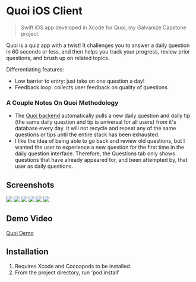 # Quoi iOS Client
> Swift iOS app developed in Xcode for Quoi, my Galvanize Capstone project.

Quoi is a quiz app with a twist! It challenges you to answer a daily question in 60 seconds or less, and then helps you track your progress, review prior questions, and brush up on related topics.

Differentiating features:
* Low barrier to entry: just take on one question a day!
* Feedback loop: collects user feedback on quality of questions

### A Couple Notes On Quoi Methodology
* The [Quoi backend](https://github.com/KevinUSCU/quoi-server) automatically pulls a new daily question and daily tip (the same daily question and tip is universal for all users) from it's database every day. It will not recycle and repeat any of the same questions or tips until the entire stack has been exhausted.
* I like the idea of being able to go back and review old questions, but I wanted the user to experience a new question for the first time in the daily question interface. Therefore, the Questions tab only shows questions that have already appeared for, and been attempted by, that user as daily questions.

## Screenshots

![](./Screenshots/quoi-dashboard.png)
![](./Screenshots/quoi-question.png)
![](./Screenshots/quoi-result.png)
![](./Screenshots/quoi-stats.png)
![](./Screenshots/quoi-info.png)
![](./Screenshots/quoi-review.png)

## Demo Video
[Quoi Demo](https://youtu.be/YHHOteOeDsE)

## Installation
1. Requires Xcode and Cocoapods to be installed.
2. From the project directory, run 'pod install'
